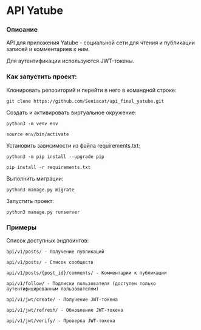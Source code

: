 # API Yatube

### Описание
API для приложения Yatube - социальной сети для чтения и публикации записей и комментариев к ним.

Для аутентификации используются JWT-токены.

### Как запустить проект:

Клонировать репозиторий и перейти в него в командной строке:

```
git clone https://github.com/Seniacat/api_final_yatube.git
```

Cоздать и активировать виртуальное окружение:

```
python3 -m venv env
```

```
source env/bin/activate
```

Установить зависимости из файла requirements.txt:

```
python3 -m pip install --upgrade pip
```

```
pip install -r requirements.txt
```

Выполнить миграции:

```
python3 manage.py migrate
```

Запустить проект:

```
python3 manage.py runserver
```

### Примеры

Список доступных эндпоинтов:

```
api/v1/posts/ - Получение публикаций
```
```
api/v1/posts/ - Список сообществ
```
```
api/v1/posts/{post_id}/comments/ - Комментарии к публикации
```
```
api/v1/follow/ - Подписки пользователя (доступен только аутентифицированным пользователям)
```
```
api/v1/jwt/create/ - Получение JWT-токена
```
```
api/v1/jwt/refresh/ - Обновление JWT-токена
```
```
api/v1/jwt/verify/ - Проверка JWT-токена
```
